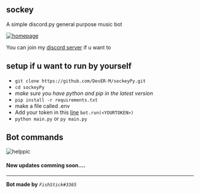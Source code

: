 ## sockey 

A simple discord.py general purpose music bot


[![homepage](https://user-images.githubusercontent.com/78902540/153714070-79edddbb-21a5-45e2-8a70-a54c8c52a933.png )](https://discord.com/api/oauth2/authorize?client_id=916685474364534805&permissions=275147647024&scope=bot%20applications.commands "invite link")



You can join my [discord server](https://discord.com/invite/f9zy7HYXg4) if u want to 


## setup if u want to run by yourself
- `git clone https://github.com/DevER-M/sockeyPy.git`
- `cd sockeyPy`
- *make sure you have python and pip in the latest version*
- `pip install -r requirements.txt`
- make a file called .env
- Add your token in this [line](/main.py#L42) ```bot.run(<YOURTOKEN>)```
- `python main.py` or `py main.py`

## Bot commands
![helppic](https://user-images.githubusercontent.com/78902540/168753523-8bde679f-f936-4267-91dc-30fc249132be.png)



#### New updates comming soon....
******
**Bot made by** *`FishStick#3365`*
